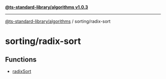 [**@ts-standard-library/algorithms v1.0.3**](../../README.md)

***

[@ts-standard-library/algorithms](../../modules.md) / sorting/radix-sort

# sorting/radix-sort

## Functions

- [radixSort](functions/radixSort.md)
